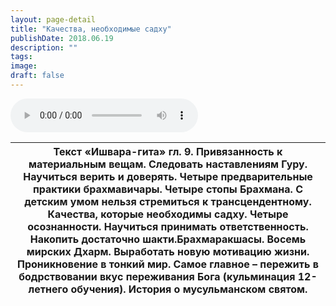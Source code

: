 ```yaml
---
layout: page-detail
title: "Качества, необходимые садху"
publishDate: 2018.06.19
description: ""
tags:
image:
draft: false
---
```


<audio title="2018.06.19 - Качества, необходимые садху.mp3" src="/upload/iblock/869/8693874b8dbc80ae4bb091f1c61a7ef3.mp3" controls=""></audio>

| Текст «Ишвара-гита» гл. 9\. Привязанность к материальным вещам. Следовать наставлениям Гуру.  Научиться верить и доверять. Четыре предварительные практики брахмавичары.  Четыре стопы Брахмана. С детским умом нельзя стремиться к трансцендентному. Качества, которые необходимы садху. Четыре осознанности. Научиться принимать ответственность. Накопить достаточно шакти.Брахмаракшасы. Восемь мирских Дхарм. Выработать новую мотивацию жизни.  Проникновение в тонкий мир. Самое главное – пережить в бодрствовании вкус переживания Бога  (кульминация 12-летнего обучения). История о мусульманском святом. |
| -------------------------------------------------------------------------------------------------------------------------------------------------------------------------------------------------------------------------------------------------------------------------------------------------------------------------------------------------------------------------------------------------------------------------------------------------------------------------------------------------------------------------------------------------------------------------------------------------------------------- |

  

